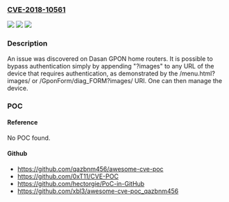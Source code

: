 ### [CVE-2018-10561](https://cve.mitre.org/cgi-bin/cvename.cgi?name=CVE-2018-10561)
![](https://img.shields.io/static/v1?label=Product&message=n%2Fa&color=blue)
![](https://img.shields.io/static/v1?label=Version&message=n%2Fa&color=blue)
![](https://img.shields.io/static/v1?label=Vulnerability&message=n%2Fa&color=brighgreen)

### Description

An issue was discovered on Dasan GPON home routers. It is possible to bypass authentication simply by appending "?images" to any URL of the device that requires authentication, as demonstrated by the /menu.html?images/ or /GponForm/diag_FORM?images/ URI. One can then manage the device.

### POC

#### Reference
No POC found.

#### Github
- https://github.com/qazbnm456/awesome-cve-poc
- https://github.com/0xT11/CVE-POC
- https://github.com/hectorgie/PoC-in-GitHub
- https://github.com/xbl3/awesome-cve-poc_qazbnm456

